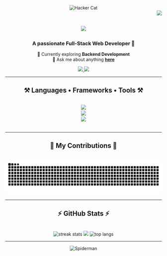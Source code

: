 <div align="center">
  <img src="https://media1.tenor.com/m/PLIr_VkF6ywAAAAC/ghostedvpn-hacker-cat.gif" alt="Hacker Cat" width="400"/>
</div>

<img align="right" src="https://visitor-badge.laobi.icu/badge?page_id=soura1334.soura1334" />

<h1 align="center">
    <img src="https://readme-typing-svg.herokuapp.com/?font=Righteous&size=35&center=true&vCenter=true&width=500&height=70&duration=4000&lines=Hello+There+👋;+I'm+Sourajeet+Routh" />
</h1>

<h3 align="center">A passionate Full-Stack Web Developer 🚀</h3>

<div align="center">
 
 🔭 Currently exploring **Backend Development**  
 💬 Ask me about anything **[here](https://github.com/soura1334/soura1334/issues)**  

</div>

<div align="center"> 
  <a href="mailto:sourajeet1334@gmail.com" target="_blank">
    <img src="https://img.shields.io/badge/Gmail-333333?style=for-the-badge&logo=gmail&logoColor=red" />
  </a>
  <a href="https://www.linkedin.com/in/sourajeet-routh-6198bb296" target="_blank">
    <img src="https://img.shields.io/badge/LinkedIn-0077B5?style=for-the-badge&logo=linkedin&logoColor=white" />
  </a>
</div>

<hr/>

<h2 align="center">⚒️ Languages • Frameworks • Tools ⚒️</h2>
<br/>
<div align="center">
    <img src="https://skillicons.dev/icons?i=react,tailwind,bootstrap,mui,vscode,github,git" /><br>
    <img src="https://skillicons.dev/icons?i=javascript,html,css,c,cpp,java,python,mysql,mongodb" /><br>
    <img src="https://skillicons.dev/icons?i=spring,fastapi" />
</div>

<br/>
<hr/>

<div align="center">
  <h2>🐍 My Contributions 🐍</h2>
  <br>
  <img src="https://raw.githubusercontent.com/soura1334/soura1334/output/snake.svg" alt="Snake animation" />
</div>

<hr/>

<h2 align="center">⚡ GitHub Stats ⚡</h2>
<br>
<div align="center">
  <img height="180" src="https://github-readme-streak-stats-salesp07.vercel.app/?user=soura1334&count_private=true&theme=react&&disable_animations=falsehide_border=true" alt="streak stats"/>
  <img height="180" src="https://github-readme-stats.vercel.app/api?username=soura1334&theme=rose_pine&hide_border=true&disable_animations=false&include_all_commits=true&count_private=true" />
  <img height="180" src="https://github-readme-stats.vercel.app/api/top-langs/?username=soura1334&theme=rose_pine&hide_border=true&disable_animations=false&layout=compact&langs_count=8" alt="top langs" />
</div>

<hr/>

<!-- ✅ Spiderman GIF at the very end -->
<div align="center">
  <img src="https://media4.giphy.com/media/v1.Y2lkPTc5MGI3NjExNDRkcmwya3A2OWF1ZmJoODdiNnlpOHBuNmZocW4wN3EzZ3M0dnhzMSZlcD12MV9pbnRlcm5hbF9naWZfYnlfaWQmY3Q9Zw/Yk211oEXnbpH00Tgv3/giphy.gif" alt="Spiderman" width="900" height="400"/>
</div>
